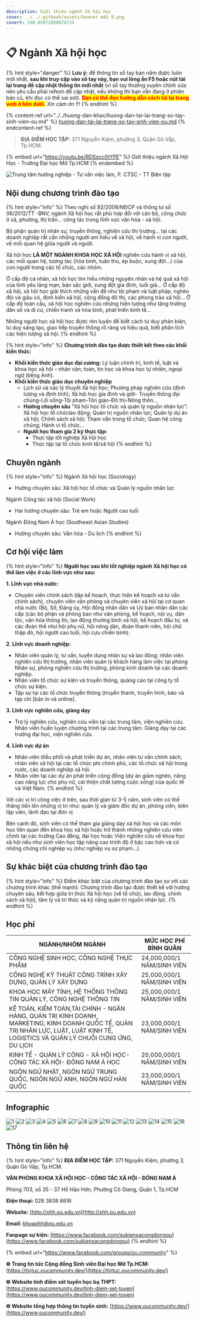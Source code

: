 ```yaml
---
description: Giới thiệu ngành Xã hội học
cover: ../../.gitbook/assets/banner mẫu 9.png
coverY: 190.85972850678735
---
```


# 📋 Ngành Xã hội học

{% hint style="danger" %}
**Lưu ý:** để thông tin sổ tay bạn nắm được luôn mới nhất, **sau khi truy cập vào sổ tay này, bạn vui lòng ấn F5 hoặc nút tải lại trang để cập nhật thông tin mới nhất** (vì sổ tay thường xuyên chỉnh sửa nên yêu cầu phải refesh để cập nhật, nếu không thì bạn vẫn đang ở phiên bản cũ, khi đọc có thể sai sót). <mark style="color:red;">**Bạn có thể đọc hướng dẫn cách tải lại trang web ở bên dưới.**</mark> Xin cảm ơn !!!
{% endhint %}

{% content-ref url="../../huong-dan-khac/huong-dan-tai-lai-trang-so-tay-sinh-vien-ou.md" %}
[huong-dan-tai-lai-trang-so-tay-sinh-vien-ou.md](../../huong-dan-khac/huong-dan-tai-lai-trang-so-tay-sinh-vien-ou.md)
{% endcontent-ref %}

> **ĐỊA ĐIỂM HỌC TẬP:** 371 Nguyễn Kiệm, phường 3, Quận Gò Vấp, Tp.HCM.

{% embed url="https://youtu.be/RDSxcc0tYPE" %}
Giới thiệu ngành Xã Hội Học - Trường Đại học Mở Tp.HCM
{% endembed %}

![Trung tâm hướng nghiệp - Tư vấn việc làm, P. CTSC - TT Biên tập](<../../.gitbook/assets/Sß+ò tay h¦¦ß+¢ng nghiß+çp - bß¦ún ch+¡nh - size nhß+Å1024\_33.jpg>)

## Nội dung chương trình đào tạo

{% hint style="info" %}
Theo nghị số 92/2009/NĐCP và thông tư số 06/2012/TT -BNV, ngành Xã hội học rất phù hợp đối với cán bộ, công chức ở xã, phường, thị trấn… công tác trong lĩnh vực văn hóa - xã hội.

Bộ phận quản trị nhân sự, truyền thông, nghiên cứu thị trường… tại các doanh nghiệp rất cần những người am hiểu về xã hội, về hành vi con người, về mối quan hệ giữa người và người.

Xã hội học **LÀ MỘT NGÀNH KHOA HỌC XÃ HỘI** nghiên cứu hành vi xã hội, các mối quan hệ, tương tác (hòa bình, tuân thủ, ép buộc, xung đột…) của con người trong các tổ chức, các nhóm.

Ở cấp độ cá nhân, xã hội học tìm hiểu những nguyên nhân và hệ quả xã hội của tình yêu lãng mạn, bản sắc giới, xung đột gia đình, tuổi già… Ở cấp độ xã hội, xã hội học giải thích những vấn đề như tội phạm và luật pháp, nghèo đói và giàu có, định kiến xã hội, cộng đồng đô thị, các phong trào xã hội… Ở cấp độ toàn cầu, xã hội học nghiên cứu những hiện tượng như tăng trưởng dân số và di cư, chiến tranh và hòa bình, phát triển kinh tế…

Những người học xã hội học được rèn luyện để biết cách tư duy phản biện, tư duy sáng tạo, giao tiếp truyền thông rõ ràng và hiệu quả, biết phân tích các hiện tượng xã hội.
{% endhint %}

{% hint style="info" %}
**Chương trình đào tạo được thiết kết theo các khối kiến thức:**

* **Khối kiến thức giáo dục đại cương:** Lý luận chính trị, kinh tế, luật và khoa học xã hội – nhân văn; toán, tin học và khoa học tự nhiên, ngoại ngữ (tiếng Anh).
* **Khối kiến thức giáo dục chuyên nghiệp**
  * Lịch sử và các lý thuyết Xã hội học; Phương pháp nghiên cứu (định lượng và định tính); Xã hội học gia đình và giới- Truyền thông đại chúng-Lối sống-Tội phạm-Tôn giáo-Đô thị-Nông thôn…
  * **Hướng chuyên sâu** “Xã hội học tổ chức và quản lý nguồn nhân lực”: Xã hội học tổ chứclao động; Quản trị nguồn nhân lực; Quản lý dự án xã hội; Chính sách xã hội; Tham vấn trong tổ chức; Quan hệ công chúng; Hành vi tổ chức…
  * **Người học tham gia 2 kỳ thực tập:**
    * Thực tập tốt nghiệp Xã hội học
    * Thực tập tại tổ chức kinh tế/xã hội
{% endhint %}

## Chuyên ngành

{% hint style="info" %}
Ngành Xã hội học (Sociology)

* Hướng chuyên sâu: Xã hội học tổ chức và Quản lý nguồn nhân lực

Ngành Công tác xã hội (Social Work)

* Hai hướng chuyên sâu: Trẻ em hoặc Người cao tuổi

Ngành Đông Nam Á học (Southeast Asian Studies)

* Hướng chuyên sâu: Văn hóa - Du lịch
{% endhint %}

## Cơ hội việc làm

{% hint style="info" %}
**Người học sau khi tốt nghiệp ngành Xã hội học có thể làm việc ở các lĩnh vực như sau:**

**1. Lĩnh vực nhà nước:**

* Chuyên viên chính sách (lập kế hoạch, thực hiện kế hoạch và tư vấn chính sách), chuyên viên văn phòng và chuyên viên xã hội tại cơ quan nhà nước (Bộ, Sở, Đảng ủy, Hội đồng nhân dân và Uỷ ban nhân dân các cấp (các bộ phận và phòng ban như văn phòng, kế hoạch, nội vụ, dân tộc, văn hóa thông tin, lao động thương binh xã hội, kế hoạch đầu tư, và các đoàn thể như hội phụ nữ, hội nông dân, đoàn thanh niên, hội chữ thập đỏ, hội người cao tuổi, hội cựu chiến binh).

**2. Lĩnh vực doanh nghiệp:**

* Nhân viên quản lý, tư vấn, tuyển dụng nhân sự và lao động; nhân viên nghiên cứu thị trường, nhân viên quản lý khách hàng làm việc tại phòng Nhân sự, phòng nghiên cứu thị trường, phòng kinh doanh tại các doanh nghiệp.
* Nhân viên tổ chức sự kiện và truyền thông, quảng cáo tại công ty tổ chức sự kiện.
* Tập sự tại các tổ chức truyền thông (truyền thanh, truyền hình, báo và tạp chí \[bản in và online].

**3. Lĩnh vực nghiên cứu, giảng dạy**

* Trợ lý nghiên cứu, nghiên cứu viên tại các trung tâm, viện nghiên cứu. Nhân viên huấn luyện chương trình tại các trung tâm. Giảng dạy tại các trường đại học, viện nghiên cứu.

**4. Lĩnh vực dự án**

* Nhân viên điều phối và phát triển dự án, nhân viên tư vấn chính sách, nhân viên xã hội tại các tổ chức phi chính phủ, các tổ chức xã hội trong nước, các doanh nghiệp xã hội.
* Nhân viên tại các dự án phát triển cộng đồng (dự án giảm nghèo, nâng cao năng lực cho phụ nữ, cải thiện chất lượng cuộc sống) của quốc tế và Việt Nam.
{% endhint %}

Với các vị trí công việc ở trên, sau thời gian từ 3-5 năm, sinh viên có thể thăng tiến lên những vị trí như: quản lý và giám đốc dự án, phóng viên, biên tập viên, lãnh đạo tại đơn vị

Bên cạnh đó, sinh viên có thể tham gia giảng dạy xã hội học và các môn học liên quan đến khoa học xã hội hoặc trở thành những nghiên cứu viên chính tại các trường Cao đẳng, đại học hoặc Viện nghiên cứu về khoa học xã hội nếu như sinh viên học tập nâng cao trình độ ở bậc cao hơn và có những chứng chỉ nghiệp vụ (như nghiệp vụ sư phạm...).

## Sự khác biệt của chương trình đào tạo

{% hint style="info" %}
Điểm khác biệt của chương trình đào tạo so với các chương trình khác (thế mạnh): Chương trình đào tạo được thiết kế với hướng chuyên sâu, kết hợp giữa tri thức Xã hội học (về tổ chức, lao động, chính sách xã hội), tâm lý và tri thức và kỹ năng quản trị nguồn nhân lực.
{% endhint %}

## Học phí

| NGÀNH/NHÓM NGÀNH                                                                                                                                                                  | MỨC HỌC PHÍ BÌNH QUÂN      |
| --------------------------------------------------------------------------------------------------------------------------------------------------------------------------------- | -------------------------- |
| CÔNG NGHỆ SINH HỌC, CÔNG NGHỆ THỰC PHẨM                                                                                                                                           | 24,000,000/1 NĂM/SINH VIÊN |
| CÔNG NGHỆ KỸ THUẬT CÔNG TRÌNH XÂY DỰNG, QUẢN LÝ XÂY DỰNG                                                                                                                          | 25,000,000/1 NĂM/SINH VIÊN |
| KHOA HỌC MÁY TÍNH, HỆ THỐNG THÔNG TIN QUẢN LÝ, CÔNG NGHỆ THÔNG TIN                                                                                                                | 25,000,000/1 NĂM/SINH VIÊN |
| KẾ TOÁN, KIỂM TOÁN,TÀI CHÍNH - NGÂN HÀNG, QUẢN TRỊ KINH DOANH, MARKETING, KINH DOANH QUỐC TẾ, QUẢN TRỊ NHÂN LỰC, LUẬT, LUẬT KINH TẾ, LOGISTICS VÀ QUẢN LÝ CHUỖI CUNG ỨNG, DU LỊCH | 23,000,000/1 NĂM/SINH VIÊN |
| KINH TẾ - QUẢN LÝ CÔNG - XÃ HỘI HỌC- CÔNG TÁC XÃ HỘI- ĐÔNG NAM Á HỌC                                                                                                              | 20,000,000/1 NĂM/SINH VIÊN |
| NGÔN NGỮ NHẬT, NGÔN NGỮ TRUNG QUỐC, NGÔN NGỮ ANH, NGÔN NGỮ HÀN QUỐC                                                                                                               | 23,000,000/1 NĂM/SINH VIÊN |

## Infographic

![1](<../../.gitbook/assets/1 - tiêu đề (11).png>) ![2](<../../.gitbook/assets/2 - giới thiệu chung (3).png>) ![3](<../../.gitbook/assets/3 - đầu ra - việc làm (2).png>) ![4](<../../.gitbook/assets/4 - việc làm 1.png>) ![5](<../../.gitbook/assets/5 - việc làm 2 (1).png>) ![6](<../../.gitbook/assets/6 - việc làm 3.png>) ![7](<../../.gitbook/assets/7 - việc làm 4.png>) ![8](<../../.gitbook/assets/8 - ngành - chuyên ngành.png>) ![9](<../../.gitbook/assets/9 - chuyên ngành 1.png>) ![10](<../../.gitbook/assets/10 - chuyên ngành 2.png>) ![11](<../../.gitbook/assets/11 - chuyên ngành 3.png>) ![12](<../../.gitbook/assets/12 - ngành - chuyên ngành.png>) ![13](<../../.gitbook/assets/13 - NGÀNH XÃ HỘI HỌC.png>) ![14](<../../.gitbook/assets/14 - NGÀNH XÃ HỘI HỌC.png>) ![15](<../../.gitbook/assets/16 - học phí (2).png>) ![16](<../../.gitbook/assets/17 - học phí (1).png>) ![17](<../../.gitbook/assets/18 - liên hệ.png>)

## Thông tin liên hệ

{% hint style="info" %}
**ĐỊA ĐIỂM HỌC TẬP:** 371 Nguyễn Kiệm, phường 3, Quận Gò Vấp, Tp.HCM.

**VĂN PHÒNG KHOA XÃ HỘI HỌC - CÔNG TÁC XÃ HỘI - ĐÔNG NAM Á**

Phòng 703, số 35 - 37 Hồ Hảo Hớn, Phường Cô Giang, Quận 1, Tp.HCM

**Điện thoại:** 028 3838 6616

**Website:** [http://xhh.ou.edu.vn](http://xhh.ou.edu.vn)

**Email:** [khoaxhh@ou.edu.vn](mailto:khoaxhh@ou.edu.vn)

**Fanpage sự kiện:** [https://www.facebook.com/sukienxacongdongou](https://www.facebook.com/sukienxacongdongou)
{% endhint %}

{% embed url="https://www.facebook.com/groups/ou.community" %}

**🌐** **Trang tin tức Cộng đồng Sinh viên Đại học Mở Tp.HCM:** [https://tintuc.oucommunity.dev/](https://tintuc.oucommunity.dev/)

**🌐** **Website tính điểm xét tuyển học bạ THPT:** [https://www.oucommunity.dev/tinh-diem-xet-tuyen](https://www.oucommunity.dev/tinh-diem-xet-tuyen)

**🌐** **Website tổng hợp thông tin tuyển sinh:** [https://www.oucommunity.dev/](https://www.oucommunity.dev/)
